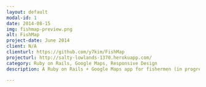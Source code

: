 ```yaml
---
layout: default
modal-id: 1
date: 2014-08-15
img: fishmap-preview.png
alt: FishMap
project-date: June 2014
client: N/A
clienturl: https://github.com/y7kim/FishMap
projecturl: http://salty-lowlands-1370.herokuapp.com/
category: Ruby on Rails, Google Maps, Responsive Design
description: A Ruby on Rails + Google Maps app for fishermen (in progress). View on <a href="https://github.com/y7kim/FishMap" target="_blank">Github</a>. <p> Sign on as testuser@test.com (testuser) to play around in the app.

---
```

